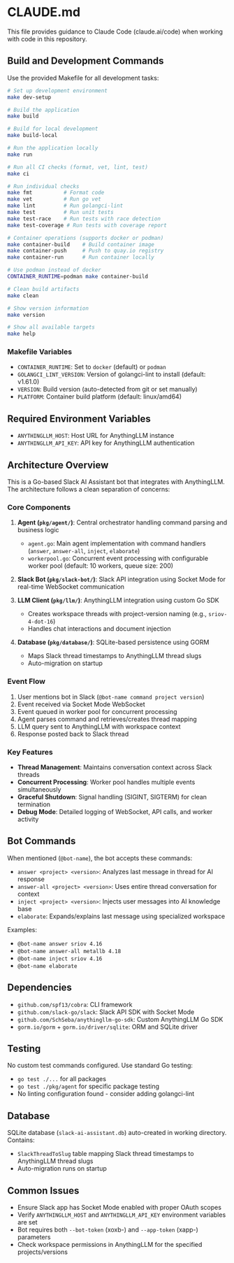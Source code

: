 # CLAUDE.md

This file provides guidance to Claude Code (claude.ai/code) when working with code in this repository.

## Build and Development Commands

Use the provided Makefile for all development tasks:

```bash
# Set up development environment
make dev-setup

# Build the application
make build

# Build for local development
make build-local

# Run the application locally
make run

# Run all CI checks (format, vet, lint, test)
make ci

# Run individual checks
make fmt          # Format code
make vet          # Run go vet
make lint         # Run golangci-lint
make test         # Run unit tests
make test-race    # Run tests with race detection
make test-coverage # Run tests with coverage report

# Container operations (supports docker or podman)
make container-build    # Build container image
make container-push     # Push to quay.io registry
make container-run      # Run container locally

# Use podman instead of docker
CONTAINER_RUNTIME=podman make container-build

# Clean build artifacts
make clean

# Show version information
make version

# Show all available targets
make help
```

### Makefile Variables

- `CONTAINER_RUNTIME`: Set to `docker` (default) or `podman`
- `GOLANGCI_LINT_VERSION`: Version of golangci-lint to install (default: v1.61.0)
- `VERSION`: Build version (auto-detected from git or set manually)
- `PLATFORM`: Container build platform (default: linux/amd64)

## Required Environment Variables

- `ANYTHINGLLM_HOST`: Host URL for AnythingLLM instance
- `ANYTHINGLLM_API_KEY`: API key for AnythingLLM authentication

## Architecture Overview

This is a Go-based Slack AI Assistant bot that integrates with AnythingLLM. The architecture follows a clean separation of concerns:

### Core Components

1. **Agent (`pkg/agent/`)**: Central orchestrator handling command parsing and business logic
   - `agent.go`: Main agent implementation with command handlers (`answer`, `answer-all`, `inject`, `elaborate`)
   - `workerpool.go`: Concurrent event processing with configurable worker pool (default: 10 workers, queue size: 200)

2. **Slack Bot (`pkg/slack-bot/`)**: Slack API integration using Socket Mode for real-time WebSocket communication

3. **LLM Client (`pkg/llm/`)**: AnythingLLM integration using custom Go SDK
   - Creates workspace threads with project-version naming (e.g., `sriov-4-dot-16`)
   - Handles chat interactions and document injection

4. **Database (`pkg/database/`)**: SQLite-based persistence using GORM
   - Maps Slack thread timestamps to AnythingLLM thread slugs
   - Auto-migration on startup

### Event Flow

1. User mentions bot in Slack (`@bot-name command project version`)
2. Event received via Socket Mode WebSocket
3. Event queued in worker pool for concurrent processing
4. Agent parses command and retrieves/creates thread mapping
5. LLM query sent to AnythingLLM with workspace context
6. Response posted back to Slack thread

### Key Features

- **Thread Management**: Maintains conversation context across Slack threads
- **Concurrent Processing**: Worker pool handles multiple events simultaneously
- **Graceful Shutdown**: Signal handling (SIGINT, SIGTERM) for clean termination
- **Debug Mode**: Detailed logging of WebSocket, API calls, and worker activity

## Bot Commands

When mentioned (`@bot-name`), the bot accepts these commands:

- `answer <project> <version>`: Analyzes last message in thread for AI response
- `answer-all <project> <version>`: Uses entire thread conversation for context
- `inject <project> <version>`: Injects user messages into AI knowledge base
- `elaborate`: Expands/explains last message using specialized workspace

Examples:
- `@bot-name answer sriov 4.16`
- `@bot-name answer-all metallb 4.18`
- `@bot-name inject sriov 4.16`
- `@bot-name elaborate`

## Dependencies

- `github.com/spf13/cobra`: CLI framework
- `github.com/slack-go/slack`: Slack API SDK with Socket Mode
- `github.com/SchSeba/anythingllm-go-sdk`: Custom AnythingLLM Go SDK
- `gorm.io/gorm` + `gorm.io/driver/sqlite`: ORM and SQLite driver

## Testing

No custom test commands configured. Use standard Go testing:
- `go test ./...` for all packages
- `go test ./pkg/agent` for specific package testing
- No linting configuration found - consider adding golangci-lint

## Database

SQLite database (`slack-ai-assistant.db`) auto-created in working directory. Contains:
- `SlackThreadToSlug` table mapping Slack thread timestamps to AnythingLLM thread slugs
- Auto-migration runs on startup

## Common Issues

- Ensure Slack app has Socket Mode enabled with proper OAuth scopes
- Verify `ANYTHINGLLM_HOST` and `ANYTHINGLLM_API_KEY` environment variables are set
- Bot requires both `--bot-token` (xoxb-) and `--app-token` (xapp-) parameters
- Check workspace permissions in AnythingLLM for the specified projects/versions